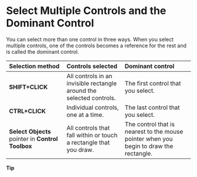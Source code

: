 
# Select Multiple Controls and the Dominant Control

You can select more than one control in three ways. When you select multiple controls, one of the controls becomes a reference for the rest and is called the dominant control.



|**Selection method**|**Controls selected**|**Dominant control**|
|:-----|:-----|:-----|
| **SHIFT+CLICK**|All controls in an invisible rectangle around the selected controls.|The first control that you select.|
| **CTRL+CLICK**|Individual controls, one at a time.|The last control that you select.|
| **Select Objects** pointer in **Control Toolbox**|All controls that fall within or touch a rectangle that you draw.|The control that is nearest to the mouse pointer when you begin to draw the rectangle.|




 **Tip**  

